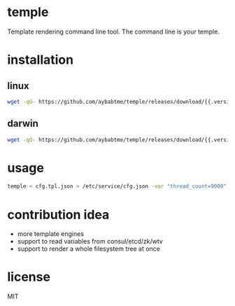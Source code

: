 # temple

Template rendering command line tool. The command line is your temple.

# installation

## linux

```bash
wget -qO- https://github.com/aybabtme/temple/releases/download/{{.version}}/temple_linux.tar.gz | tar xvz
```

## darwin

```bash
wget -qO- https://github.com/aybabtme/temple/releases/download/{{.version}}/temple_darwin.tar.gz | tar xvz
```

# usage

```bash
temple < cfg.tpl.json > /etc/service/cfg.json -var "thread_count=9000"
```

# contribution idea

* more template engines
* support to read variables from consul/etcd/zk/wtv
* support to render a whole filesystem tree at once

# license

MIT
